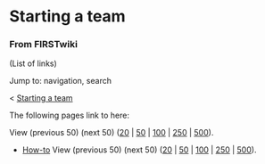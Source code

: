 # Starting a team

### From FIRSTwiki

(List of links)

Jump to: navigation, search

&lt; [Starting a team](/index.php?title=Starting_a_team&redirect=no "Starting
a team" )  

The following pages link to here:

View (previous 50) (next 50)
([20](/index.php?title=Special:Whatlinkshere/Starting_a_team&limit=20&from=0
"Special:Whatlinkshere/Starting a team" ) |
[50](/index.php?title=Special:Whatlinkshere/Starting_a_team&limit=50&from=0
"Special:Whatlinkshere/Starting a team" ) |
[100](/index.php?title=Special:Whatlinkshere/Starting_a_team&limit=100&from=0
"Special:Whatlinkshere/Starting a team" ) |
[250](/index.php?title=Special:Whatlinkshere/Starting_a_team&limit=250&from=0
"Special:Whatlinkshere/Starting a team" ) |
[500](/index.php?title=Special:Whatlinkshere/Starting_a_team&limit=500&from=0
"Special:Whatlinkshere/Starting a team" )).

  * [How-to](/index.php/How-to "How-to" )
View (previous 50) (next 50)
([20](/index.php?title=Special:Whatlinkshere/Starting_a_team&limit=20&from=0
"Special:Whatlinkshere/Starting a team" ) |
[50](/index.php?title=Special:Whatlinkshere/Starting_a_team&limit=50&from=0
"Special:Whatlinkshere/Starting a team" ) |
[100](/index.php?title=Special:Whatlinkshere/Starting_a_team&limit=100&from=0
"Special:Whatlinkshere/Starting a team" ) |
[250](/index.php?title=Special:Whatlinkshere/Starting_a_team&limit=250&from=0
"Special:Whatlinkshere/Starting a team" ) |
[500](/index.php?title=Special:Whatlinkshere/Starting_a_team&limit=500&from=0
"Special:Whatlinkshere/Starting a team" )).

